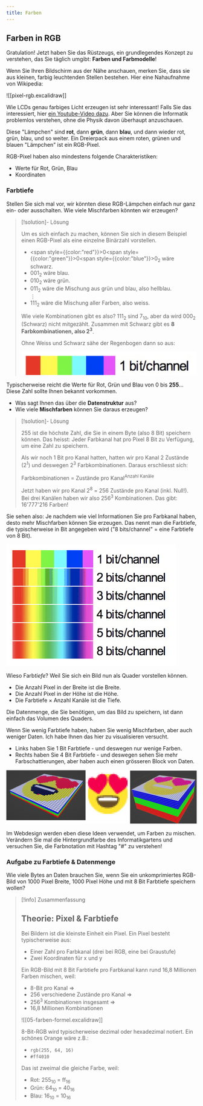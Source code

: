 ```yaml
---
title: Farben
---
```

## Farben in RGB

Gratulation! Jetzt haben Sie das Rüstzeugs, ein grundlegendes Konzept zu verstehen, das Sie täglich umgibt: **Farben und Farbmodelle**!

Wenn Sie Ihren Bildschirm aus der Nähe anschauen, merken Sie, dass sie aus kleinen, farbig leuchtenden Stellen bestehen. Hier eine Nahaufnahme von Wikipedia:

![[pixel-rgb.excalidraw]]

Wie LCDs genau farbiges Licht erzeugen ist sehr interessant! Falls Sie das interessiert, hier [ein Youtube-Video dazu](https://youtu.be/gA2mG6MieV8?si=lFMIjN2Eh-RKs_lO&t=155). Aber Sie können die Informatik problemlos verstehen, ohne die Physik davon überhaupt anzuschauen.

Diese "Lämpchen" sind **rot**, dann **grün**, dann **blau**, und dann wieder rot, grün, blau, und so weiter. Ein Dreierpack aus einem roten, grünen und blauen "Lämpchen" ist ein RGB-Pixel. 

RGB-Pixel haben also mindestens folgende Charakteristiken:
- Werte für Rot, Grün, Blau
- Koordinaten

### Farbtiefe

Stellen Sie sich mal vor, wir könnten diese RGB-Lämpchen einfach nur ganz ein- oder ausschalten. Wie viele Mischfarben könnten wir erzeugen?
> [!solution]- Lösung
> 
> Um es sich einfach zu machen, können Sie sich in diesem Beispiel einen RGB-Pixel als eine einzelne Binärzahl vorstellen.
> 
> - <span style={{color:"red"}}>0</span><span style={{color:"green"}}>0</span><span style={{color:"blue"}}>0</span><sub>2</sub> wäre schwarz.
> - 001<sub>2</sub> wäre blau.
> - 010<sub>2</sub> wäre grün.
> - 011<sub>2</sub> wäre die Mischung aus grün und blau, also hellblau.<br />
> 	⋮
> - 111<sub>2</sub> wäre die Mischung aller Farben, also weiss.
> 
> Wie viele Kombinationen gibt es also? 111<sub>2</sub> sind 7<sub>10</sub>, aber da wird 000<sub>2</sub> (Schwarz) nicht mitgezählt. Zusammen mit Schwarz gibt es **8 Farbkombinationen, also 2<sup>3</sup>**. 
> 
> Ohne Weiss und Schwarz sähe der Regenbogen dann so aus:
> 
> ![Pasted image 20231119131705](./attachments/Pasted-image-20231119131705.png)

Typischerweise reicht die Werte für Rot, Grün und Blau von 0 bis **255**... Diese Zahl sollte Ihnen bekannt vorkommen. 
- Was sagt Ihnen das über die **Datenstruktur** aus? 
- Wie viele **Mischfarben** können Sie daraus erzeugen?

> [!solution]- Lösung
> 
> 255 ist die höchste Zahl, die Sie in einem Byte (also 8 Bit) speichern können. Das heisst: Jeder Farbkanal hat pro Pixel 8 Bit zu Verfügung, um eine Zahl zu speichern.
> 
> Als wir noch 1 Bit pro Kanal hatten, hatten wir pro Kanal 2 Zustände (2<sup>1</sup>) und deswegen 2<sup>3</sup> Farbkombinationen. Daraus erschliesst sich: 
> 
> Farbkombinationen = Zustände pro Kanal<sup>Anzahl Kanäle</sup>
> 
> Jetzt haben wir pro Kanal 2<sup>8</sup> = 256 Zustände pro Kanal (inkl. Null!). Bei drei Kanälen haben wir also 256<sup>3</sup> Kombinationen. Das gibt: 16'777'216 Farben!

Sie sehen also: Je nachdem wie viel Informationen Sie pro Farbkanal haben, desto mehr Mischfarben können Sie erzeugen. Das nennt man die Farbtiefe, die typischerweise in Bit angegeben wird ("8 bits/channel" = eine Farbtiefe von 8 Bit).

![Pasted image 20231119130057](./attachments/Pasted-image-20231119130057.png)

Wieso Farb*tiefe*? Weil Sie sich ein Bild nun als Quader vorstellen können.
- Die Anzahl Pixel in der Breite ist die Breite.
- Die Anzahl Pixel in der Höhe ist die Höhe.
- Die Farbtiefe × Anzahl Kanäle ist die Tiefe.

Die Datenmenge, die Sie benötigen, um das Bild zu speichern, ist dann einfach das Volumen des Quaders.

Wenn Sie wenig Farbtiefe haben, haben Sie wenig Mischfarben, aber auch weniger Daten. Ich habe Ihnen das hier zu visualisieren versucht. 
- Links haben Sie 1 Bit Farbtiefe - und deswegen nur wenige Farben. 
- Rechts haben Sie 4 Bit Farbtiefe - und deswegen sehen Sie mehr Farbschattierungen, aber haben auch einen grösseren Block von Daten.

![ginf-b02-colordepth-comparison](./attachments/ginf-b02-colordepth-comparison.png)

Im Webdesign werden eben diese Ideen verwendet, um Farben zu mischen. Verändern Sie mal die Hintergrundfarbe des Informatikgartens und versuchen Sie, die Farbnotation mit Hashtag "#" zu verstehen!

<ColorSliders />

### Aufgabe zu Farbtiefe & Datenmenge

Wie viele Bytes an Daten brauchen Sie, wenn Sie ein unkomprimiertes RGB-Bild von 1000 Pixel Breite, 1000 Pixel Höhe und mit 8 Bit Farbtiefe speichern wollen?

> [!info] Zusammenfassung
> 
> ## Theorie: Pixel & Farbtiefe
> 
> Bei Bildern ist die kleinste Einheit ein Pixel. Ein Pixel besteht typischerweise aus:
> - Einer Zahl pro Farbkanal (drei bei RGB, eine bei Graustufe)
> - Zwei Koordinaten für x und y
> 
> Ein RGB-Bild mit 8 Bit Farbtiefe pro Farbkanal kann rund 16,8 Millionen Farben mischen, weil:
> - 8-Bit pro Kanal ⇒
> - 256 verschiedene Zustände pro Kanal ⇒ 
> - 256<sup>3</sup> Kombinationen insgesamt ⇒
> - 16,8 Millionen Kombinationen
> 
> ![[05-farben-formel.excalidraw]]
> 
> 8-Bit-RGB wird typischerweise dezimal oder hexadezimal notiert. Ein schönes Orange wäre z.B.: 
> - `rgb(255, 64, 16)`
> - `#ff4010`
> 
> Das ist zweimal die gleiche Farbe, weil:
> - Rot: 255<sub>10</sub> = ff<sub>16</sub>
> - Grün: 64<sub>10</sub> = 40<sub>16</sub>
> - Blau: 16<sub>10</sub> = 10<sub>16</sub>

